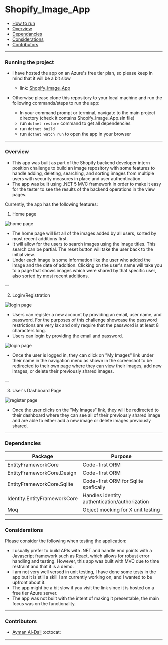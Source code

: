 # Shopify_Image_App

- [How to run](#running-the-project)
- [Overview](#overview)
- [Dependancies](#dependancies)
- [Considerations](#considerations)
- [Contributors](#contributors)

---

### Running the project

- I have hosted the app on an Azure's free tier plan, so please keep in mind that it will be a bit slow
  - link: [Shopify_Image_App](https://shopify-image-app.azurewebsites.net/)

- Otherwise please clone this repository to your local machine and run the following commands/steps to run the app:

  - In your command prompt or terminal, navigate to the main project directory (check it contains Shopify_Image_App.sln file)
  - run `dotnet restore` command to get all dependencies
  - run `dotnet build`
  - run `dotnet watch run` to open the app in your browser

---

### Overview

- This app was built as part of the Shopify backend developer intern position challenge to build an image repository with some features to handle adding, deleting, 
searching, and sorting images from multiple users with security measures in place and user authentication.
- The app was built using .NET 5 MVC framework in order to make it easy for the tester to see the results of the backend operations in the view pages.

Currently, the app has the following features:

1. Home page

<img src="https://puu.sh/HCUH9/3974933c01.png" alt="home page" />

- The home page will list all of the images added by all users, sorted by most recent additions first.
- It will allow for the users to search images using the image titles. This search can be partial. The reset button will take the user back to the initial view.
- Under each image is some information like the user who added the image and the date of addition. Clicking on the user's name will take you to a page that shows images 
which were shared by that specific user, also sorted by most recent additions.

--

2. Login/Registration

<img src="https://puu.sh/HCUMW/79392c7473.png" alt="login page" />

- Users can register a new account by providing an email, user name, and password. For the purposes of this challenge showcase the password restrictions are very lax and 
only require that the password is at least 8 characters long.
- Users can login by providing the email and password.

<img src="https://puu.sh/HCUO0/7a1d6880f3.png" alt="login page" />

- Once the user is logged in, they can click on "My Images" link under their name in the navigation menu as shown in the screenshot to be redirected to their own page 
where they can view their images, add new images, or delete their previously shared images.

--

3. User's Dashboard Page

<img src="https://puu.sh/HCURQ/3b82dd0e00.png" alt="register page" />

- Once the user clicks on the "My Images" link, they will be redirected to their dashboard where they can see all of their previously shared image and are able to either 
add a new image or delete images previously shared.

---

### Dependancies

| Package                             | Purpose                                        |
| ----------------------------------- | ---------------------------------------------- |
| EntityFrameworkCore                 | Code-first ORM                                 |
| EntityFrameworkCore.Design          | Code-first ORM                                 |
| EntityFrameworkCore.Sqlite          | Code-first ORM for Sqlite spefically           |
| Identity.EntityFrameworkCore        | Handles identity authentication/authorization  |
| Moq                                 | Object mocking for X unit testing              |

---

### Considerations

Please consider the following when testing the application:

- I usually prefer to build APIs with .NET and handle end points with a Javascript framework such as React, which allows for robust error handling and testing. However, 
this app was built with MVC due to time restraint and that it is a demo.
- I am not very well versed in unit testing, I have done some tests in the app but it is still a skill I am currently working on, and I wanted to be upfront about it.
- The app might be a bit slow if you visit the link since it is hosted on a free tier Azure server.
- The app was not built with the intent of making it presentable, the main focus was on the functionality.

---

### Contributors

- [Ayman Al-Dali](https://github.com/ayman-d) :octocat:

---
